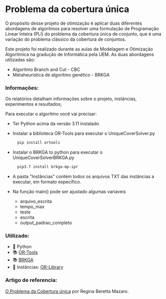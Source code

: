 # Problema da cobertura única
O propósito desse projeto de otimização é aplicar duas diferentes abordagens de algoritmos para resolver uma formulação de Programação Linear Inteira (PLI) do problema da cobertura única de conjunto, que é uma variação do problema clássico da cobertura de conjuntos.

Este projeto foi realizado durante as aulas de Modelagem e Otimização Algoritmica na gradução de Informática pela UEM. As duas abordagens utilizadas são: 
  - Algoritmo Branch and Cut - CBC
  - Metaheuristica de algoritmo genético - BRKGA

### Informações: 
  Os relatórios detalham informações sobre o projeto, instâncias, experimentos e resultados;

  Para executar o algoritmo você vai precisar:
  - Ter Python acima da versão 3.11 instalado
  - Instalar a biblioteca OR-Tools para executar o UniqueCoverSolver.py
  
    ```bash
      pip install ortools
    ```
  - Instalar o BRKGA to python para executar o UniqueCoverSolverBRKGA.py
    ```bash
      pip3.7 install brkga-mp-ipr
    ```
  - A pasta "Instâncias" contém todos os arquivos TXT das instãncias a executar, em formato especifico.
  - Na função main() pode ser ajustado algumas variaveis
    - arquivo_escrita
    - tempo_max 
    - teste
    - escrita 
    - output_padrao_completo

### Utilizado:
  - 🐍 Python
  - 📚 [OR-Tools](https://developers.google.com/optimization/introduction/python?hl=pt-br)<br/>
  - 📚 [BRKGA](https://github.com/ceandrade/brkga_mp_ipr_python)<br/>
  - 📍 Instâncias: [OR-Library](https://people.brunel.ac.uk/~mastjjb/jeb/info.html)<br/> 


### Artigo de referencia:

[O Problema da Cobertura única](http://www.din.uem.br/sbpo/sbpo2011/pdf/88121.pdf ) por Regina Beretta Mazaro. <br/>



